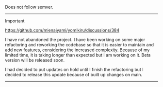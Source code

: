 Does not follow semver.

---

> [!Important]  
> <https://github.com/mienaiyami/yomikiru/discussions/384>
>
> I have not abandoned the project. I have been working on some major refactoring and reworking the codebase so that it is easier to maintain and add new features, considering the increased complexity. Because of my limited time, it is taking longer than expected but I am working on it.
> Beta version will be released soon.
>
> I had decided to put updates on hold until I finish the refactoring but I decided to release this update because of built up changes on main.

---
